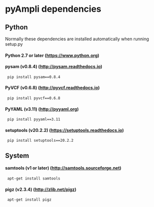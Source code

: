 # pyAmpli dependencies

## Python
Normally these dependencies are installed automatically when running setup.py
#### Python 2.7 or later (https://www.python.org)
#### pysam (v0.8.4) (http://pysam.readthedocs.io)
     pip install pysam==0.8.4
      
#### PyVCF (v0.6.8) (http://pyvcf.readthedocs.io)
     pip install pyvcf==0.6.8
     
#### PyYAML (v3.11) (http://pyyaml.org)
     pip install pyyaml==3.11
         
#### setuptools (v20.2.2) (https://setuptools.readthedocs.io)
     pip install setuptools==20.2.2
     
## System
#### samtools (v1 or later) (http://samtools.sourceforge.net)
     apt-get install samtools
     
#### pigz (v2.3.4) (http://zlib.net/pigz)
     apt-get install pigz
